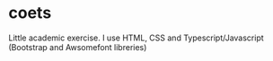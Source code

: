 # coets
Little academic exercise. I use HTML, CSS and Typescript/Javascript (Bootstrap and Awsomefont libreries) 
